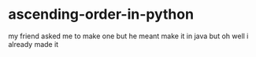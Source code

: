 # ascending-order-in-python
my friend asked me to make one but he meant make it in java but oh well i already made it
